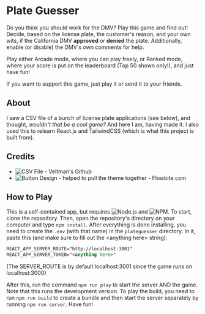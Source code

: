 # Plate Guesser

Do you think you should work for the DMV? Play this game and find out! Decide, based on the license plate, the customer's reason, and your own wits, if the California DMV **approved** or **denied** the plate. Additionally, enable (or disable) the DMV's own comments for help.

Play either Arcade mode, where you can play freely, or Ranked mode, where your score is put on the leaderboard (Top 50 shown only!), and just have fun!

If you want to support this game, just play it or send it to your friends.

## About

I saw a CSV file of a bunch of license plate applications (see below), and thought, *wouldn't that be a cool game?* And here I am, having made it. I also used this to relearn React.js and TailwindCSS (which is what this project is built from).

## Credits

- ![CSV File - Veltman's Github](https://github.com/veltman/ca-license-plates)
- ![Button Design - helped to pull the theme together - Flowbite.com](https://flowbite.com/docs/components/buttons/)

## How to Play

This is a self-contained app, but requires ![Node.js](https://nodejs.org/en/) and ![NPM](https://docs.npmjs.com/downloading-and-installing-node-js-and-npm). To start, clone the repository. Then, open the repository's directory on your computer and type `npm install`. After everything is done installing, you need to create the `.env` (with that name) in the `plateguesser` directory. In it, paste this (and make sure to fill out the \<anything here> string):

```md
REACT_APP_SERVER_ROUTE="http://localhost:3001"
REACT_APP_SERVER_TOKEN="<anything here>"
```

(The SERVER_ROUTE is by default localhost:3001 since the game runs on localhost:3000)

After this, run the command `npm run play` to start the server AND the game. Note that this runs the development version. To play the build, you need to run `npm run build` to create a bundle and then start the server separately by running `npm run server`. Have fun!